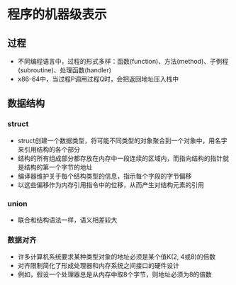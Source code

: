 # 程序的机器级表示

## 过程

- 不同编程语言中，过程的形式多样：函数(function)、方法(method)、子例程(subroutine)、处理函数(handler)
- x86-64中，当过程P调用过程Q时，会把返回地址压入栈中

## 数据结构

### struct

- struct创建一个数据类型，将可能不同类型的对象聚合到一个对象中，用名字来引用结构的各个部分
- 结构的所有组成部分都存放在内存中一段连续的区域内，而指向结构的指针就是结构的第一个字节的地址
- 编译器维护关于每个结构类型的信息，指示每个字段的字节偏移
- 以这些偏移作为内存引用指令中的位移，从而产生对结构元素的引用

### union

- 联合和结构语法一样，语义相差较大

### 数据对齐

- 许多计算机系统要求某种类型对象的地址必须是某个值K(2, 4或8)的倍数
- 对齐限制简化了形成处理器和内存系统之间接口的硬件设计
- 例如，假设一个处理器总是从内存中取8个字节，则地址必须为8的倍数
